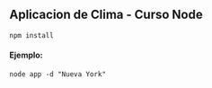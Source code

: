 ## Aplicacion de Clima - Curso Node

`npm install`

#### Ejemplo: 

```
node app -d "Nueva York"
```